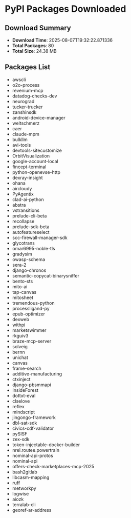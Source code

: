 # PyPI Packages Downloaded

## Download Summary
- **Download Time**: 2025-08-07T19:32:22.871336
- **Total Packages**: 80
- **Total Size**: 24.38 MB

## Packages List
- awscli
- o2o-process
- revenium-mcp
- datadog-checks-dev
- neurograd
- tucker-trucker
- zanshinsdk
- android-device-manager
- weltschmerz
- caer
- claude-mpm
- bulkllm
- avi-tools
- devtools-sitecustomize
- OrbitVisualization
- google-account-local
- fincept-terminal
- python-openevse-http
- dexray-insight
- ohana
- aircloudy
- PyAgentix
- clad-ai-python
- abstra
- vstransitions
- prelude-cli-beta
- recollapse
- prelude-sdk-beta
- autofeatureselect
- scc-firewall-manager-sdk
- glycotrans
- omar6995-noble-tls
- gradysim
- owasp-schema
- sera-2
- django-chronos
- semantic-copycat-binarysniffer
- bento-sts
- mito-ai
- tap-canvas
- mitosheet
- tremendous-python
- processligand-py
- epub-optimizer
- dexweb
- withpi
- marketswimmer
- rkguiv3
- braze-mcp-server
- solveig
- bernn
- unichat
- canvas
- frame-search
- additive-manufacturing
- ctxinject
- django-pbsmmapi
- InsideForest
- dottxt-eval
- clselove
- reflex
- mindscript
- jingongo-framework
- dbl-sat-sdk
- civics-cdf-validator
- pySISF
- zex-sdk
- token-injectable-docker-builder
- nrel.routee.powertrain
- nominal-api-protos
- nominal-api
- offers-check-marketplaces-mcp-2025
- bash2gitlab
- libcasm-mapping
- ruff
- metworkpy
- logwise
- aiozk
- terralab-cli
- georef-ar-address
